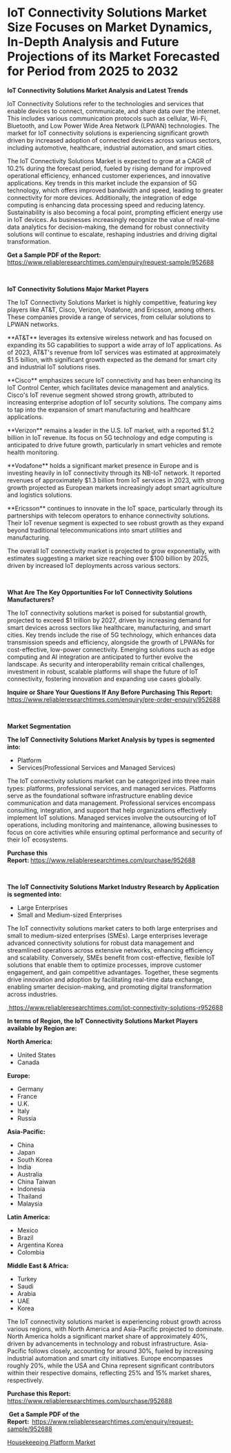 <p><h1>IoT Connectivity Solutions Market Size Focuses on Market Dynamics, In-Depth Analysis and Future Projections of its Market Forecasted for Period from 2025 to 2032</h1></p><p><strong>IoT Connectivity Solutions Market Analysis and Latest Trends</strong></p>
<p><p>IoT Connectivity Solutions refer to the technologies and services that enable devices to connect, communicate, and share data over the internet. This includes various communication protocols such as cellular, Wi-Fi, Bluetooth, and Low Power Wide Area Network (LPWAN) technologies. The market for IoT connectivity solutions is experiencing significant growth driven by increased adoption of connected devices across various sectors, including automotive, healthcare, industrial automation, and smart cities.</p><p>The IoT Connectivity Solutions Market is expected to grow at a CAGR of 10.2% during the forecast period, fueled by rising demand for improved operational efficiency, enhanced customer experiences, and innovative applications. Key trends in this market include the expansion of 5G technology, which offers improved bandwidth and speed, leading to greater connectivity for more devices. Additionally, the integration of edge computing is enhancing data processing speed and reducing latency. Sustainability is also becoming a focal point, prompting efficient energy use in IoT devices. As businesses increasingly recognize the value of real-time data analytics for decision-making, the demand for robust connectivity solutions will continue to escalate, reshaping industries and driving digital transformation.</p></p>
<p><strong>Get a Sample PDF of the Report:&nbsp;</strong> <a href="https://www.reliableresearchtimes.com/enquiry/request-sample/952688?utm_campaign=3212&utm_medium=2&utm_source=Github&utm_content=ia&utm_term=06032025&utm_id=iot-connectivity-solutions">https://www.reliableresearchtimes.com/enquiry/request-sample/952688</a></p>
<p>&nbsp;</p>
<p><strong>IoT Connectivity Solutions Major Market Players</strong></p>
<p><p>The IoT Connectivity Solutions Market is highly competitive, featuring key players like AT&T, Cisco, Verizon, Vodafone, and Ericsson, among others. These companies provide a range of services, from cellular solutions to LPWAN networks.</p><p>**AT&T** leverages its extensive wireless network and has focused on expanding its 5G capabilities to support a wide array of IoT applications. As of 2023, AT&T's revenue from IoT services was estimated at approximately $1.5 billion, with significant growth expected as the demand for smart city and industrial IoT solutions rises.</p><p>**Cisco** emphasizes secure IoT connectivity and has been enhancing its IoT Control Center, which facilitates device management and analytics. Cisco's IoT revenue segment showed strong growth, attributed to increasing enterprise adoption of IoT security solutions. The company aims to tap into the expansion of smart manufacturing and healthcare applications.</p><p>**Verizon** remains a leader in the U.S. IoT market, with a reported $1.2 billion in IoT revenue. Its focus on 5G technology and edge computing is anticipated to drive future growth, particularly in smart vehicles and remote health monitoring.</p><p>**Vodafone** holds a significant market presence in Europe and is investing heavily in IoT connectivity through its NB-IoT network. It reported revenues of approximately $1.3 billion from IoT services in 2023, with strong growth projected as European markets increasingly adopt smart agriculture and logistics solutions.</p><p>**Ericsson** continues to innovate in the IoT space, particularly through its partnerships with telecom operators to enhance connectivity solutions. Their IoT revenue segment is expected to see robust growth as they expand beyond traditional telecommunications into smart utilities and manufacturing.</p><p>The overall IoT connectivity market is projected to grow exponentially, with estimates suggesting a market size reaching over $100 billion by 2025, driven by increased IoT deployments across various sectors.</p></p>
<p>&nbsp;</p>
<p><strong>What Are The Key Opportunities For IoT Connectivity Solutions Manufacturers?</strong></p>
<p><p>The IoT connectivity solutions market is poised for substantial growth, projected to exceed $1 trillion by 2027, driven by increasing demand for smart devices across sectors like healthcare, manufacturing, and smart cities. Key trends include the rise of 5G technology, which enhances data transmission speeds and efficiency, alongside the growth of LPWANs for cost-effective, low-power connectivity. Emerging solutions such as edge computing and AI integration are anticipated to further evolve the landscape. As security and interoperability remain critical challenges, investment in robust, scalable platforms will shape the future of IoT connectivity, fostering innovation and expanding use cases globally.</p></p>
<p><strong>Inquire or Share Your Questions If Any Before Purchasing This Report:</strong> <a href="https://www.reliableresearchtimes.com/enquiry/pre-order-enquiry/952688?utm_campaign=3212&utm_medium=2&utm_source=Github&utm_content=ia&utm_term=06032025&utm_id=iot-connectivity-solutions">https://www.reliableresearchtimes.com/enquiry/pre-order-enquiry/952688</a></p>
<p>&nbsp;</p>
<p><strong>Market Segmentation</strong></p>
<p><strong>The IoT Connectivity Solutions Market Analysis by types is segmented into:</strong></p>
<p><ul><li>Platform</li><li>Services(Professional Services and Managed Services)</li></ul></p>
<p><p>The IoT connectivity solutions market can be categorized into three main types: platforms, professional services, and managed services. Platforms serve as the foundational software infrastructure enabling device communication and data management. Professional services encompass consulting, integration, and support that help organizations effectively implement IoT solutions. Managed services involve the outsourcing of IoT operations, including monitoring and maintenance, allowing businesses to focus on core activities while ensuring optimal performance and security of their IoT ecosystems.</p></p>
<p><strong>Purchase this Report:&nbsp;</strong><a href="https://www.reliableresearchtimes.com/purchase/952688?utm_campaign=3212&utm_medium=2&utm_source=Github&utm_content=ia&utm_term=06032025&utm_id=iot-connectivity-solutions">https://www.reliableresearchtimes.com/purchase/952688</a></p>
<p>&nbsp;</p>
<p><strong>The IoT Connectivity Solutions Market Industry Research by Application is segmented into:</strong></p>
<p><ul><li>Large Enterprises</li><li>Small and Medium-sized Enterprises</li></ul></p>
<p><p>The IoT connectivity solutions market caters to both large enterprises and small to medium-sized enterprises (SMEs). Large enterprises leverage advanced connectivity solutions for robust data management and streamlined operations across extensive networks, enhancing efficiency and scalability. Conversely, SMEs benefit from cost-effective, flexible IoT solutions that enable them to optimize processes, improve customer engagement, and gain competitive advantages. Together, these segments drive innovation and adoption by facilitating real-time data exchange, enabling smarter decision-making, and promoting digital transformation across industries.</p></p>
<p><a href="https://www.reliableresearchtimes.com/iot-connectivity-solutions-r952688?utm_campaign=3212&utm_medium=2&utm_source=Github&utm_content=ia&utm_term=06032025&utm_id=iot-connectivity-solutions">&nbsp;https://www.reliableresearchtimes.com/iot-connectivity-solutions-r952688</a></p>
<p><strong>In terms of Region, the IoT Connectivity Solutions Market Players available by Region are:</strong></p>
<p>
    <p> <strong> North America: </strong>
        <ul>
            <li>United States</li>
            <li>Canada</li>
        </ul>
        </p> 
    <p> <strong> Europe: </strong>
        <ul>
            <li>Germany</li>
            <li>France</li>
            <li>U.K.</li>
            <li>Italy</li>
            <li>Russia</li>
        </ul>
        </p> 
    <p> <strong> Asia-Pacific: </strong>
        <ul>
            <li>China</li>
            <li>Japan</li>
            <li>South Korea</li>
            <li>India</li>
            <li>Australia</li>
            <li>China Taiwan</li>
            <li>Indonesia</li>
            <li>Thailand</li>
            <li>Malaysia</li>
        </ul>
        </p> 
    <p> <strong> Latin America: </strong>
        <ul>
            <li>Mexico</li>
            <li>Brazil</li>
            <li>Argentina Korea</li>
            <li>Colombia</li>
        </ul>
        </p> 
    <p> <strong> Middle East & Africa: </strong>
        <ul>
            <li>Turkey</li>
            <li>Saudi</li>
            <li>Arabia</li>
            <li>UAE</li>
            <li>Korea</li>
        </ul>
    </p>
    </p>
<p><p>The IoT connectivity solutions market is experiencing robust growth across various regions, with North America and Asia-Pacific projected to dominate. North America holds a significant market share of approximately 40%, driven by advancements in technology and robust infrastructure. Asia-Pacific follows closely, accounting for around 30%, fueled by increasing industrial automation and smart city initiatives. Europe encompasses roughly 20%, while the USA and China represent significant contributors within their respective domains, reflecting 25% and 15% market shares, respectively.</p></p>
<p><strong>Purchase this Report: </strong><a href="https://www.reliableresearchtimes.com/purchase/952688?utm_campaign=3212&utm_medium=2&utm_source=Github&utm_content=ia&utm_term=06032025&utm_id=iot-connectivity-solutions">https://www.reliableresearchtimes.com/purchase/952688</a></p>
<p>&nbsp;<strong>Get a Sample PDF of the Report:&nbsp;&nbsp;</strong><a href="https://www.reliableresearchtimes.com/enquiry/request-sample/952688?utm_campaign=3212&utm_medium=2&utm_source=Github&utm_content=ia&utm_term=06032025&utm_id=iot-connectivity-solutions">https://www.reliableresearchtimes.com/enquiry/request-sample/952688</a></p>
<p><strong></strong></p>
<p><p><a href="https://github.com/saoneubeh8/Market-Research-Report-List-1/blob/main/housekeeping-platform-market.md?utm_campaign=3212&utm_medium=2&utm_source=Github&utm_content=ia&utm_term=06032025&utm_id=iot-connectivity-solutions">Housekeeping Platform Market</a></p></p>